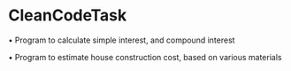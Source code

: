 # CleanCodeTask
• Program to calculate simple interest, and compound interest

• Program to estimate house construction cost, based on various materials
